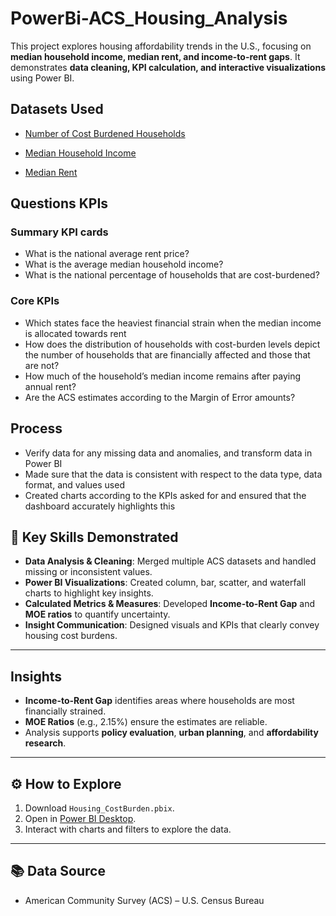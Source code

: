 # PowerBi-ACS_Housing_Analysis

This project explores housing affordability trends in the U.S., focusing on **median household income, median rent, and income-to-rent gaps**. It demonstrates **data cleaning, KPI calculation, and interactive visualizations** using Power BI.  

## Datasets Used
- <a href="https://github.com/DigitallyDeja/PowerBi-ACS_Housing_Analysis/blob/main/income_percentage.csv" target="_blank">Number of Cost Burdened Households</a>

- <a href="https://github.com/DigitallyDeja/PowerBi-ACS_Housing_Analysis/blob/main/state_median_income.csv" target="_blank">Median Household Income</a>

- <a href="https://github.com/DigitallyDeja/PowerBi-ACS_Housing_Analysis/blob/main/median_gross_rent.csv" target="_blank">Median Rent</a>

## Questions KPIs 
### Summary KPI cards
- What is the national average rent price?
- What is the average median household income?
- What is the national percentage of households that are cost-burdened?

### Core KPIs 
- Which states face the heaviest financial strain when the median income is allocated towards rent
- How does the distribution of households with cost-burden levels depict the number of households that are financially affected and those that are not?
- How much of the household’s median income remains after paying annual rent?
- Are the ACS estimates according to the Margin of Error amounts?

## Process 
- Verify data for any missing data and anomalies, and transform data in Power BI
- Made sure that the data is consistent with respect to the data type, data format, and values used 
- Created charts according to the KPIs asked for and ensured that the dashboard accurately highlights this
  
## 🔑 Key Skills Demonstrated
- **Data Analysis & Cleaning**: Merged multiple ACS datasets and handled missing or inconsistent values.  
- **Power BI Visualizations**: Created column, bar, scatter, and waterfall charts to highlight key insights.  
- **Calculated Metrics & Measures**: Developed **Income-to-Rent Gap** and **MOE ratios** to quantify uncertainty.  
- **Insight Communication**: Designed visuals and KPIs that clearly convey housing cost burdens.  

---

## Insights
- **Income-to-Rent Gap** identifies areas where households are most financially strained.  
- **MOE Ratios** (e.g., 2.15%) ensure the estimates are reliable.  
- Analysis supports **policy evaluation**, **urban planning**, and **affordability research**.  

---

## ⚙️ How to Explore
1. Download `Housing_CostBurden.pbix`.  
2. Open in [Power BI Desktop](https://powerbi.microsoft.com/desktop/).  
3. Interact with charts and filters to explore the data.  

---

## 📚 Data Source
- American Community Survey (ACS) – U.S. Census Bureau  

